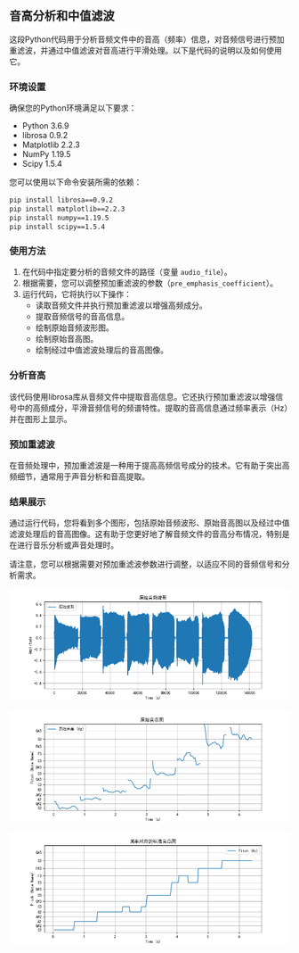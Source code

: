 ## 音高分析和中值滤波

这段Python代码用于分析音频文件中的音高（频率）信息，对音频信号进行预加重滤波，并通过中值滤波对音高进行平滑处理。以下是代码的说明以及如何使用它。

### 环境设置

确保您的Python环境满足以下要求：

- Python 3.6.9
- librosa 0.9.2
- Matplotlib 2.2.3
- NumPy 1.19.5
- Scipy 1.5.4

您可以使用以下命令安装所需的依赖：

```
pip install librosa==0.9.2
pip install matplotlib==2.2.3
pip install numpy==1.19.5
pip install scipy==1.5.4
```

### 使用方法

1. 在代码中指定要分析的音频文件的路径（变量 `audio_file`）。
2. 根据需要，您可以调整预加重滤波的参数（`pre_emphasis_coefficient`）。
3. 运行代码，它将执行以下操作：
   - 读取音频文件并执行预加重滤波以增强高频成分。
   - 提取音频信号的音高信息。
   - 绘制原始音频波形图。
   - 绘制原始音高图。
   - 绘制经过中值滤波处理后的音高图像。

### 分析音高

该代码使用librosa库从音频文件中提取音高信息。它还执行预加重滤波以增强信号中的高频成分，平滑音频信号的频谱特性。提取的音高信息通过频率表示（Hz）并在图形上显示。

### 预加重滤波

在音频处理中，预加重滤波是一种用于提高高频信号成分的技术。它有助于突出高频细节，通常用于声音分析和音高提取。

### 结果展示

通过运行代码，您将看到多个图形，包括原始音频波形、原始音高图以及经过中值滤波处理后的音高图像。这有助于您更好地了解音频文件的音高分布情况，特别是在进行音乐分析或声音处理时。

请注意，您可以根据需要对预加重滤波参数进行调整，以适应不同的音频信号和分析需求。

![original](images/original.png)

![before](images/before_process.png)

![music](images/music.png)